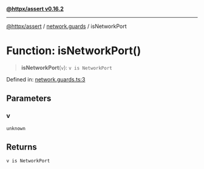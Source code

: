 [**@httpx/assert v0.16.2**](../../README.md)

***

[@httpx/assert](../../README.md) / [network.guards](../README.md) / isNetworkPort

# Function: isNetworkPort()

> **isNetworkPort**(`v`): `v is NetworkPort`

Defined in: [network.guards.ts:3](https://github.com/belgattitude/httpx/blob/7682ae8e8bf25ac4dbe7ea6b3b3dbe40b897e70c/packages/assert/src/network.guards.ts#L3)

## Parameters

### v

`unknown`

## Returns

`v is NetworkPort`
